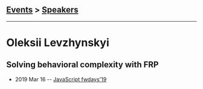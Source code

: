 ## [Events](../README.md) > [Speakers](../speakers.md)
---

# Oleksii Levzhynskyi

## Solving behavioral complexity with FRP
- 2019 Mar 16 -- [JavaScript fwdays&#39;19](https://fwdays.com/en/event/js-fwdays-2019/review/solving-behavioral-complexity-with-frp)    
